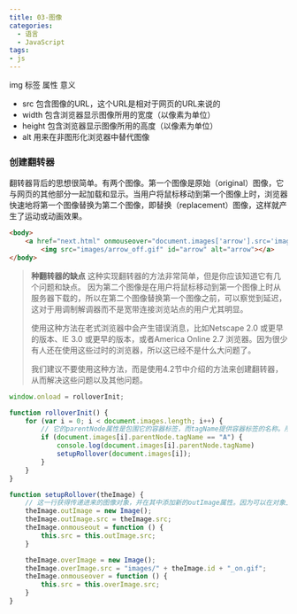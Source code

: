 ```yaml
---
title: 03-图像
categories:
  - 语言
  - JavaScript
tags:
- js
---
```


img 标签  属性  意义

* src 包含图像的URL，这个URL是相对于网页的URL来说的
* width 包含浏览器显示图像所用的宽度（以像素为单位）
* height 包含浏览器显示图像所用的高度（以像素为单位）
* alt 用来在非图形化浏览器中替代图像

### 创建翻转器

翻转器背后的思想很简单。有两个图像。第一个图像是原始（original）图像，它与网页的其他部分一起加载和显示。当用户将鼠标移动到第一个图像上时，浏览器快速地将第一个图像替换为第二个图像，即替换（replacement）图像，这样就产生了运动或动画效果。

```html
<body>
    <a href="next.html" onmouseover="document.images['arrow'].src='images/arrow_on.gif'" onmouseout="document.images['arrow'].src='images/arrow_off.gif'">
        <img src="images/arrow_off.gif" id="arrow" alt="arrow"></a>
</body>
```

> **种翻转器的缺点**
> 这种实现翻转器的方法非常简单，但是你应该知道它有几个问题和缺点。
因为第二个图像是在用户将鼠标移动到第一个图像上时从服务器下载的，所以在第二个图像替换第一个图像之前，可以察觉到延迟，这对于用调制解调器而不是宽带连接浏览站点的用户尤其明显。
>
> 使用这种方法在老式浏览器中会产生错误消息，比如Netscape 2.0 或更早的版本、IE 3.0 或更早的版本，或者America Online 2.7 浏览器。因为很少有人还在使用这些过时的浏览器，所以这已经不是什么大问题了。
>
> 我们建议不要使用这种方法，而是使用4.2节中介绍的方法来创建翻转器，从而解决这些问题以及其他问题。

```js
window.onload = rolloverInit;

function rolloverInit() {
    for (var i = 0; i < document.images.length; i++) {
        // 它的parentNode属性是包围它的容器标签，而tagName提供容器标签的名称。所以，圆括号中代码的意思是：“对于这个特定的图像，包围它的标签是A吗？”
        if (document.images[i].parentNode.tagName == "A") {
            console.log(document.images[i].parentNode.tagName)
            setupRollover(document.images[i]);
        }
    }
}

function setupRollover(theImage) {
    // 这一行获得传递进来的图像对象，并在其中添加新的outImage属性。因为可以在对象上添加任何类型的属性，而且属性本身也是对象，所以这里的操作是将一个图像对象添加到图像中。
    theImage.outImage = new Image();
    theImage.outImage.src = theImage.src;
    theImage.onmouseout = function () {
        this.src = this.outImage.src;
    }

    theImage.overImage = new Image();
    theImage.overImage.src = "images/" + theImage.id + "_on.gif";
    theImage.onmouseover = function () {
        this.src = this.overImage.src;
    }
}
```
